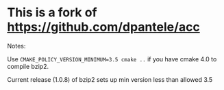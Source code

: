 # This is a fork of https://github.com/dpantele/acc


Notes:

Use `CMAKE_POLICY_VERSION_MINIMUM=3.5 cmake ..`  if you have cmake 4.0 to compile bzip2.

Current release (1.0.8) of bzip2 sets up min version less than allowed 3.5 

